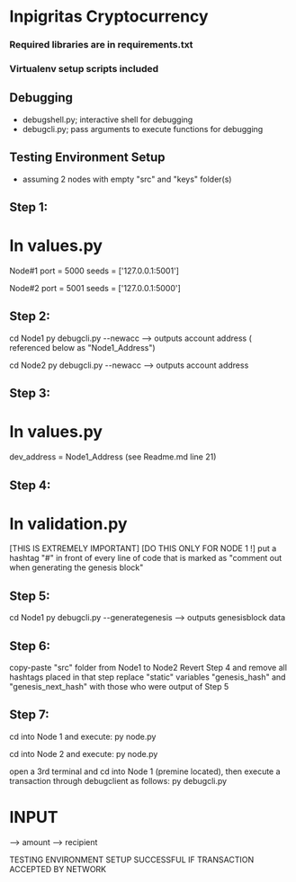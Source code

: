 # Inpigritas Cryptocurrency
### Required libraries are in requirements.txt
### Virtualenv setup scripts included
## Debugging
 - debugshell.py; interactive shell for debugging
 - debugcli.py; pass arguments to execute functions for debugging
## Testing Environment Setup
- assuming 2 nodes with empty "src" and "keys" folder(s)
## Step 1:
 # In values.py
   Node#1
   port = 5000
   seeds = ['127.0.0.1:5001']

   Node#2
   port = 5001
   seeds = ['127.0.0.1:5000']
## Step 2:
   cd Node1
   py debugcli.py --newacc
   --> outputs account address ( referenced below as "Node1_Address")
   
   cd Node2
   py debugcli.py --newacc
   --> outputs account address
## Step 3:
 # In values.py
   dev_address = Node1_Address (see Readme.md line 21)
## Step 4:
 # In validation.py
 [THIS IS EXTREMELY IMPORTANT]
 [DO THIS ONLY FOR NODE 1 !]
   put a hashtag "#" in front of every line of code that is marked as "comment out when generating the genesis block"
## Step 5:
  cd Node1
  py debugcli.py --generategenesis
  --> outputs genesisblock data
## Step 6:
   copy-paste "src" folder from Node1 to Node2
   Revert Step 4 and remove all hashtags placed in that step
   replace "static" variables "genesis_hash" and "genesis_next_hash" with those who were output of Step 5
## Step 7:
   cd into Node 1 and execute:
   py node.py
   
   cd into Node 2 and execute:
   py node.py
   
   open a 3rd terminal and cd into Node 1 (premine located),
   then execute a transaction through debugclient as follows:
   py debugcli.py
   # INPUT
   --> amount
   --> recipient 

TESTING ENVIRONMENT SETUP SUCCESSFUL IF TRANSACTION ACCEPTED BY NETWORK
